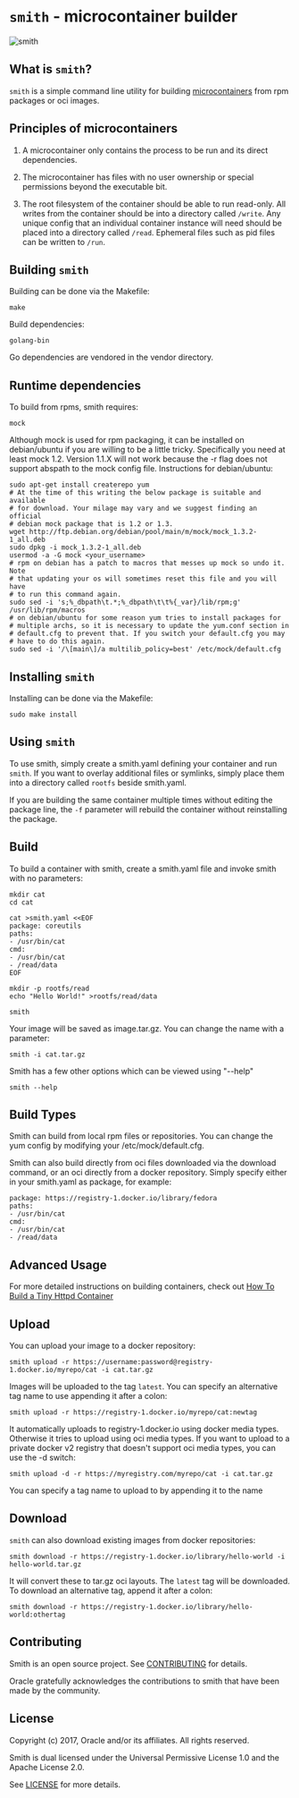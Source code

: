 # `smith` - microcontainer builder #

![smith](https://github.com/oracle/smith/raw/master/smith.png
"smith")

## What is `smith`? ##

`smith` is a simple command line utility for building
[microcontainers](https://blogs.oracle.com/developers/the-microcontainer-manifesto)
from rpm packages or oci images.

## Principles of microcontainers ##

1. A microcontainer only contains the process to be run and its direct
   dependencies.

2. The microcontainer has files with no user ownership or special permissions
   beyond the executable bit.

3. The root filesystem of the container should be able to run read-only. All
   writes from the container should be into a directory called `/write`. Any
   unique config that an individual container instance will need should be
   placed into a directory called `/read`. Ephemeral files such as pid files
   can be written to `/run`.

## Building `smith` ##

Building can be done via the Makefile:

    make

Build dependencies:

    golang-bin

Go dependencies are vendored in the vendor directory.

## Runtime dependencies ##

To build from rpms, smith requires:

    mock

Although mock is used for rpm packaging, it can be installed on debian/ubuntu
if you are willing to be a little tricky. Specifically you need at least mock
1.2.  Version 1.1.X will not work because the -r flag does not support abspath
to the mock config file. Instructions for debian/ubuntu:

    sudo apt-get install createrepo yum
    # At the time of this writing the below package is suitable and available
    # for download. Your milage may vary and we suggest finding an official
    # debian mock package that is 1.2 or 1.3.
    wget http://ftp.debian.org/debian/pool/main/m/mock/mock_1.3.2-1_all.deb
    sudo dpkg -i mock_1.3.2-1_all.deb
    usermod -a -G mock <your_username>
    # rpm on debian has a patch to macros that messes up mock so undo it. Note
    # that updating your os will sometimes reset this file and you will have
    # to run this command again.
    sudo sed -i 's;%_dbpath\t.*;%_dbpath\t\t%{_var}/lib/rpm;g' /usr/lib/rpm/macros
    # on debian/ubuntu for some reason yum tries to install packages for
    # multiple archs, so it is necessary to update the yum.conf section in
    # default.cfg to prevent that. If you switch your default.cfg you may
    # have to do this again.
    sudo sed -i '/\[main\]/a multilib_policy=best' /etc/mock/default.cfg

## Installing `smith` ##

Installing can be done via the Makefile:

    sudo make install

## Using `smith` ##

To use smith, simply create a smith.yaml defining your container and run
`smith`. If you want to overlay additional files or symlinks, simply place them
into a directory called `rootfs` beside smith.yaml.

If you are building the same container multiple times without editing the
package line, the `-f` parameter will rebuild the container without
reinstalling the package.

## Build ##

To build a container with smith, create a smith.yaml file and invoke smith with no
parameters:

    mkdir cat
    cd cat

    cat >smith.yaml <<EOF
    package: coreutils
    paths:
    - /usr/bin/cat
    cmd:
    - /usr/bin/cat
    - /read/data
    EOF

    mkdir -p rootfs/read
    echo "Hello World!" >rootfs/read/data

    smith

Your image will be saved as image.tar.gz. You can change the name with a
parameter:

    smith -i cat.tar.gz

Smith has a few other options which can be viewed using "--help"

    smith --help

## Build Types ##

Smith can build from local rpm files or repositories. You can change the yum
config by modifying your /etc/mock/default.cfg.

Smith can also build directly from oci files downloaded via the download
command, or an oci directly from a docker repository. Simply specify either in
your smith.yaml as package, for example:

    package: https://registry-1.docker.io/library/fedora
    paths:
    - /usr/bin/cat
    cmd:
    - /usr/bin/cat
    - /read/data

## Advanced Usage ##

For more detailed instructions on building containers, check out [How To Build
a Tiny Httpd
Container](https://hackernoon.com/how-to-build-a-tiny-httpd-container-ae622c37db39)

## Upload ##

You can upload your image to a docker repository:

    smith upload -r https://username:password@registry-1.docker.io/myrepo/cat -i cat.tar.gz

Images will be uploaded to the tag `latest`. You can specify an alternative tag
name to use appending it after a colon:

    smith upload -r https://registry-1.docker.io/myrepo/cat:newtag

It automatically uploads to registry-1.docker.io using docker media types.
Otherwise it tries to upload using oci media types.  If you want to upload to a
private docker v2 registry that doesn't support oci media types, you can use
the -d switch:

    smith upload -d -r https://myregistry.com/myrepo/cat -i cat.tar.gz

You can specify a tag name to upload to by appending it to the name

## Download ##

`smith` can also download existing images from docker repositories:

    smith download -r https://registry-1.docker.io/library/hello-world -i hello-world.tar.gz

It will convert these to tar.gz oci layouts. The `latest` tag will be
downloaded. To download an alternative tag, append it after a colon:

    smith download -r https://registry-1.docker.io/library/hello-world:othertag

## Contributing ##

Smith is an open source project. See [CONTRIBUTING](CONTRIBUTING.md) for
details.

Oracle gratefully acknowledges the contributions to smith that have been made
by the community.

## License ##

Copyright (c) 2017, Oracle and/or its affiliates. All rights reserved.

Smith is dual licensed under the Universal Permissive License 1.0 and the
Apache License 2.0.

See [LICENSE](LICENSE.txt) for more details.
